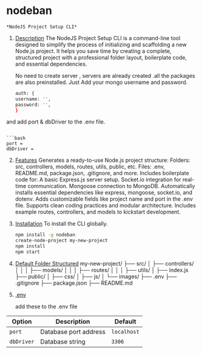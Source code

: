 # nodeban

    *NodeJS Project Setup CLI*

1. [Description](#description)
   The NodeJS Project Setup CLI is a command-line tool designed to simplify the process of initializing and scaffolding a new Node.js project. It helps you save time by creating a complete, structured project with a professional folder layout, boilerplate code, and essential dependencies.

   No need to create server , servers are already created .all the packages are also preinstalled.
   Just Add your mongo username and password.

   ```bash
   auth: {
   username: '',
   password: '',
   }


and add port & dbDriver to the .env file.
   ```

   ```bash
   port =
   dbDriver =

   ```

2. [Features](#Features)
   Generates a ready-to-use Node.js project structure:
   Folders: src, controllers, models, routes, utils, public, etc.
   Files: .env, README.md, package.json, .gitignore, and more.
   Includes boilerplate code for:
   A basic Express.js server setup.
   Socket.io integration for real-time communication.
   Mongoose connection to MongoDB.
   Automatically installs essential dependencies like express, mongoose, socket.io, and dotenv.
   Adds customizable fields like project name and port in the .env file.
   Supports clean coding practices and modular architecture.
   Includes example routes, controllers, and models to kickstart development.

3. [Installation](#Installation)
   To install the CLI globally.
   ```bash
   npm install -g nodeban
   create-node-project my-new-project
   npm install
   npm start

4. [Default Folder Structured](#Structured)
   my-new-project/
   ├── src/
   │ ├── controllers/
   │ │
   │ ├── models/
   │ │
   │ ├── routes/
   │ │
   │ ├── utils/
   │ ├── index.js
   ├── public/
   │ ├── css/
   │ ├── js/
   │ └── images/
   ├── .env
   ├── .gitignore
   ├── package.json
   ├── README.md

5. [.env](#env)

   add these to the .env file

| Option     | Description           | Default     |
| ---------- | --------------------- | ----------- |
| `port`     | Database port address | `localhost` |
| `dbDriver` | Database string       | `3306`      |

# <!-- ![Logo](./assets/html.png) -->

```

```

